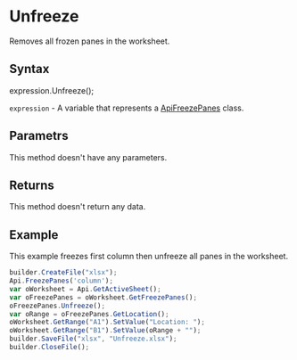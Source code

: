 # Unfreeze

Removes all frozen panes in the worksheet.

## Syntax

expression.Unfreeze();

`expression` - A variable that represents a [ApiFreezePanes](../ApiFreezePanes.md) class.

## Parametrs

This method doesn't have any parameters.


## Returns

This method doesn't return any data.

## Example

This example freezes first column then unfreeze all panes in the worksheet.

```javascript
builder.CreateFile("xlsx");
Api.FreezePanes('column');
var oWorksheet = Api.GetActiveSheet();
var oFreezePanes = oWorksheet.GetFreezePanes();
oFreezePanes.Unfreeze();
var oRange = oFreezePanes.GetLocation();
oWorksheet.GetRange("A1").SetValue("Location: ");
oWorksheet.GetRange("B1").SetValue(oRange + "");
builder.SaveFile("xlsx", "Unfreeze.xlsx");
builder.CloseFile();
```